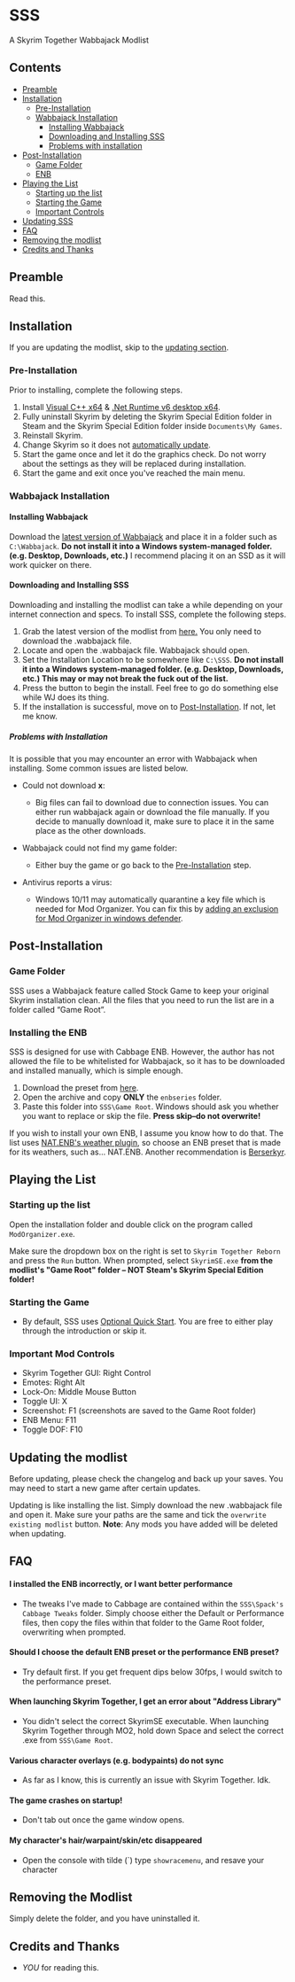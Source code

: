 # SSS
A Skyrim Together Wabbajack Modlist

## Contents
  - [Preamble](#preamble)
  - [Installation](#installation)
    - [Pre-Installation](#pre-installation)
    - [Wabbajack Installation](#wabbajack-installation)
      - [Installing Wabbajack](#installing-wabbajack)
      - [Downloading and Installing SSS](#downloading-and-installing-SSS)
      - [Problems with installation](#problems-with-installation)
  - [Post-Installation](#post-installation)
    - [Game Folder](#game-folder)
    - [ENB](#enb)
  - [Playing the List](#playing-the-list)
    - [Starting up the list](#starting-up-the-list)
    - [Starting the Game](#starting-the-game)
    - [Important Controls](#important-controls)
  - [Updating SSS](#updating-the-modlist)
  - [FAQ](#faq)
  - [Removing the modlist](#removing-the-modlist)
  - [Credits and Thanks](#credits-and-thanks)

## Preamble
Read this.

## Installation
If you are updating the modlist, skip to the [updating section](#updating).

### Pre-Installation
Prior to installing, complete the following steps.

1. Install [Visual C++ x64](https://aka.ms/vs/16/release/vc_redist.x64.exe) & [.Net Runtime v6 desktop x64](https://dotnet.microsoft.com/download/dotnet/6.0/runtime).
2. Fully uninstall Skyrim by deleting the Skyrim Special Edition folder in Steam and the Skyrim Special Edition folder inside `Documents\My Games`.
3. Reinstall Skyrim.
4. Change Skyrim so it does not [automatically update](https://help.steampowered.com/en/faqs/view/71AB-698D-57EB-178C#disable).
5. Start the game once and let it do the graphics check. Do not worry about the settings as they will be replaced during installation.
6. Start the game and exit once you've reached the main menu.

### Wabbajack Installation

#### Installing Wabbajack
Download the [latest version of Wabbajack](https://github.com/wabbajack-tools/wabbajack/releases) and place it in a folder such as `C:\Wabbajack`. **Do not install it into a Windows system-managed folder. (e.g. Desktop, Downloads, etc.)** I recommend placing it on an SSD as it will work quicker on there.

#### Downloading and Installing SSS
Downloading and installing the modlist can take a while depending on your internet connection and specs. To install SSS, complete the following steps.

1. Grab the latest version of the modlist from [here.](https://github.com/spacky1/SSS/releases) You only need to download the .wabbajack file. 
2. Locate and open the .wabbajack file. Wabbajack should open.
3. Set the Installation Location to be somewhere like `C:\SSS`. **Do not install it into a Windows system-managed folder. (e.g. Desktop, Downloads, etc.) This may or may not break the fuck out of the list.**
4. Press the button to begin the install. Feel free to go do something else while WJ does its thing.
5. If the installation is successful, move on to [Post-Installation](#post-installation). If not, let me know.

##### Problems with Installation
It is possible that you may encounter an error with Wabbajack when installing. Some common issues are listed below.

- Could not download **x**:
	- Big files can fail to download due to connection issues. You can either run wabbajack again or download the file manually. If you decide to manually download it, make sure to place it in the same place as the other downloads.

- Wabbajack could not find my game folder:
	- Either buy the game or go back to the [Pre-Installation](#pre-installation) step.

- Antivirus reports a virus:
	- Windows 10/11 may automatically quarantine a key file which is needed for Mod Organizer. You can fix this by [adding an exclusion for Mod Organizer in windows defender](https://www.thewindowsclub.com/exclude-a-folder-from-windows-security-scan).

## Post-Installation

### Game Folder
SSS uses a Wabbajack feature called Stock Game to keep your original Skyrim installation clean. All the files that you need to run the list are in a folder called “Game Root”.

### Installing the ENB
SSS is designed for use with Cabbage ENB. However, the author has not allowed the file to be whitelisted for Wabbajack, so it has to be downloaded and installed manually, which is simple enough.

1. Download the preset from [here](https://drive.google.com/uc?export=download&id=1Df8QfYbIhiDj6k3dLwW5yEDgEva75T4y).
2. Open the archive and copy **ONLY** the `enbseries` folder.
3. Paste this folder into `SSS\Game Root`. Windows should ask you whether you want to replace or skip the file. **Press skip–do not overwrite!**

If you wish to install your own ENB, I assume you know how to do that. The list uses [NAT.ENB's weather plugin](https://www.nexusmods.com/skyrimspecialedition/mods/27141), so choose an ENB preset that is made for its weathers, such as... NAT.ENB. Another recommendation is [Berserkyr](https://www.nexusmods.com/skyrimspecialedition/mods/62381).

## Playing the List

### Starting up the list
Open the installation folder and double click on the program called `ModOrganizer.exe`. 

Make sure the dropdown box on the right is set to `Skyrim Together Reborn` and press the `Run` button. When prompted, select `SkyrimSE.exe` **from the modlist's "Game Root" folder – NOT Steam's Skyrim Special Edition folder!**

### Starting the Game
- By default, SSS uses [Optional Quick Start](https://www.nexusmods.com/skyrimspecialedition/mods/63953). You are free to either play through the introduction or skip it.

### Important Mod Controls
- Skyrim Together GUI: Right Control
- Emotes: Right Alt
- Lock-On: Middle Mouse Button
- Toggle UI: X
- Screenshot: F1 (screenshots are saved to the Game Root folder)
- ENB Menu: F11
- Toggle DOF: F10

## Updating the modlist
Before updating, please check the changelog and back up your saves. You may need to start a new game after certain updates.

Updating is like installing the list. Simply download the new .wabbajack file and open it. Make sure your paths are the same and tick the `overwrite existing modlist` button. **Note**: Any mods you have added will be deleted when updating.

## FAQ
#### I installed the ENB incorrectly, or I want better performance
- The tweaks I've made to Cabbage are contained within the `SSS\Spack's Cabbage Tweaks` folder. Simply choose either the Default or Performance files, then copy the files within that folder to the Game Root folder, overwriting when prompted.

#### Should I choose the default ENB preset or the performance ENB preset?
- Try default first. If you get frequent dips below 30fps, I would switch to the performance preset.

#### When launching Skyrim Together, I get an error about "Address Library"
- You didn't select the correct SkyrimSE executable. When launching Skyrim Together through MO2, hold down Space and select the correct .exe from `SSS\Game Root`.

#### Various character overlays (e.g. bodypaints) do not sync
- As far as I know, this is currently an issue with Skyrim Together. Idk.

#### The game crashes on startup!
- Don't tab out once the game window opens.

#### My character's hair/warpaint/skin/etc disappeared
- Open the console with tilde (\`\) type `showracemenu`, and resave your character

## Removing the Modlist
Simply delete the folder, and you have uninstalled it.

## Credits and Thanks

- _YOU_ for reading this.
